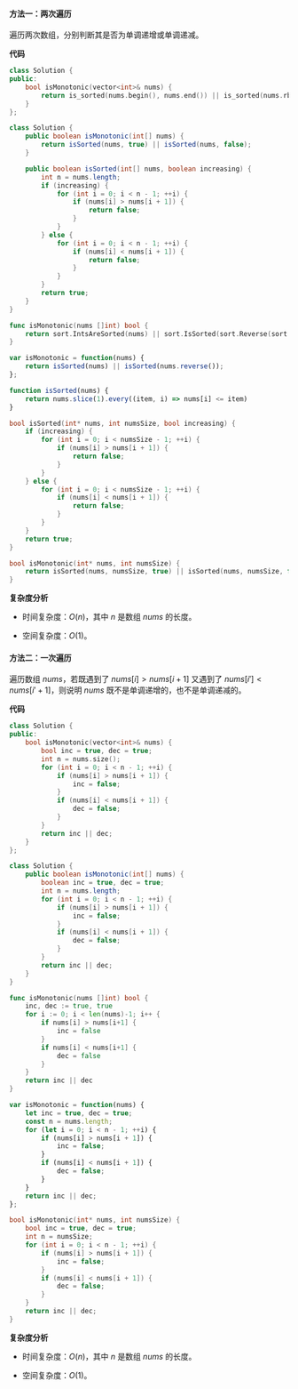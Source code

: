 #### 方法一：两次遍历

遍历两次数组，分别判断其是否为单调递增或单调递减。

**代码**

```C++ [sol1-C++]
class Solution {
public:
    bool isMonotonic(vector<int>& nums) {
        return is_sorted(nums.begin(), nums.end()) || is_sorted(nums.rbegin(), nums.rend());
    }
};
```

```Java [sol1-Java]
class Solution {
    public boolean isMonotonic(int[] nums) {
        return isSorted(nums, true) || isSorted(nums, false);
    }

    public boolean isSorted(int[] nums, boolean increasing) {
        int n = nums.length;
        if (increasing) {
            for (int i = 0; i < n - 1; ++i) {
                if (nums[i] > nums[i + 1]) {
                    return false;
                }
            }
        } else {
            for (int i = 0; i < n - 1; ++i) {
                if (nums[i] < nums[i + 1]) {
                    return false;
                }
            }
        }
        return true;
    }
}
```

```go [sol1-Golang]
func isMonotonic(nums []int) bool {
    return sort.IntsAreSorted(nums) || sort.IsSorted(sort.Reverse(sort.IntSlice(nums)))
}
```

```JavaScript [sol1-JavaScript]
var isMonotonic = function(nums) {
    return isSorted(nums) || isSorted(nums.reverse());
};

function isSorted(nums) {
    return nums.slice(1).every((item, i) => nums[i] <= item)
}
```

```C [sol1-C]
bool isSorted(int* nums, int numsSize, bool increasing) {
    if (increasing) {
        for (int i = 0; i < numsSize - 1; ++i) {
            if (nums[i] > nums[i + 1]) {
                return false;
            }
        }
    } else {
        for (int i = 0; i < numsSize - 1; ++i) {
            if (nums[i] < nums[i + 1]) {
                return false;
            }
        }
    }
    return true;
}

bool isMonotonic(int* nums, int numsSize) {
    return isSorted(nums, numsSize, true) || isSorted(nums, numsSize, false);
}
```

**复杂度分析**

- 时间复杂度：$O(n)$，其中 $n$ 是数组 $\textit{nums}$ 的长度。

- 空间复杂度：$O(1)$。

#### 方法二：一次遍历

遍历数组 $\textit{nums}$，若既遇到了 $\textit{nums}[i]>\textit{nums}[i+1]$ 又遇到了 $\textit{nums}[i']<\textit{nums}[i'+1]$，则说明 $\textit{nums}$ 既不是单调递增的，也不是单调递减的。

**代码**

```C++ [sol2-C++]
class Solution {
public:
    bool isMonotonic(vector<int>& nums) {
        bool inc = true, dec = true;
        int n = nums.size();
        for (int i = 0; i < n - 1; ++i) {
            if (nums[i] > nums[i + 1]) {
                inc = false;
            }
            if (nums[i] < nums[i + 1]) {
                dec = false;
            }
        }
        return inc || dec;
    }
};
```

```Java [sol2-Java]
class Solution {
    public boolean isMonotonic(int[] nums) {
        boolean inc = true, dec = true;
        int n = nums.length;
        for (int i = 0; i < n - 1; ++i) {
            if (nums[i] > nums[i + 1]) {
                inc = false;
            }
            if (nums[i] < nums[i + 1]) {
                dec = false;
            }
        }
        return inc || dec;
    }
}
```

```go [sol2-Golang]
func isMonotonic(nums []int) bool {
    inc, dec := true, true
    for i := 0; i < len(nums)-1; i++ {
        if nums[i] > nums[i+1] {
            inc = false
        }
        if nums[i] < nums[i+1] {
            dec = false
        }
    }
    return inc || dec
}
```

```JavaScript [sol2-JavaScript]
var isMonotonic = function(nums) {
    let inc = true, dec = true;
    const n = nums.length;
    for (let i = 0; i < n - 1; ++i) {
        if (nums[i] > nums[i + 1]) {
            inc = false;
        }
        if (nums[i] < nums[i + 1]) {
            dec = false;
        }
    }
    return inc || dec;
};
```

```C [sol2-C]
bool isMonotonic(int* nums, int numsSize) {
    bool inc = true, dec = true;
    int n = numsSize;
    for (int i = 0; i < n - 1; ++i) {
        if (nums[i] > nums[i + 1]) {
            inc = false;
        }
        if (nums[i] < nums[i + 1]) {
            dec = false;
        }
    }
    return inc || dec;
}
```

**复杂度分析**

- 时间复杂度：$O(n)$，其中 $n$ 是数组 $\textit{nums}$ 的长度。

- 空间复杂度：$O(1)$。